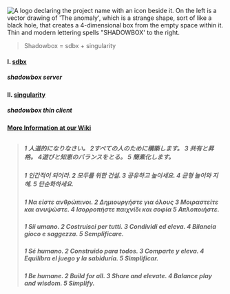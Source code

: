 ![A logo declaring the project name with an icon beside it. On the left is a vector drawing of 'The anomaly', which is a strange shape, sort of like a black hole, that creates a 4-dimensional box from the empty space within it. Thin and modern lettering spells "SHADOWBOX' to the right.](https://github.com/user-attachments/assets/7ca16a7b-0826-4e1d-b6ac-e00c443d4777)

> Shadowbox = sdbx + singularity

#### I. [sdbx](https://github.com/darkshapes/sdbx)
##### shadowbox server

#### II. [singularity](https://github.com/darkshapes/singularity)
##### shadowbox thin client

#### [More Information at our Wiki](https://github.com/darkshapes/sdbx/wiki)

##

> ##### **1** 人道的になりなさい。 **2**すべての人のために構築します。 **3** 共有と昇格。 **4**遊びと知恵のバランスをとる。 **5** 簡素化します。
> ##### **1** 인간적이 되어라. **2** 모두를 위한 건설. **3** 공유하고 높이세요. **4** 균형 놀이와 지혜. **5** 단순화하세요.
> ##### **1** Να είστε ανθρώπινοι. **2** Δημιουργήστε για όλους **3** Μοιραστείτε και ανυψώστε. **4** Ισορροπήστε παιχνίδι και σοφία **5** Απλοποιήστε.
> ##### **1** Sii umano. **2** Costruisci per tutti. **3** Condividi ed eleva. **4** Bilancia gioco e saggezza. **5** Semplificare.
> ##### **1** Sé humano. **2** Construido para todos. **3** Comparte y eleva. **4** Equilibra el juego y la sabiduría. **5** Simplificar.
> ##### **1** Be humane. **2** Build for all. **3** Share and elevate. **4** Balance play and wisdom. **5** Simplify.
> 
##
